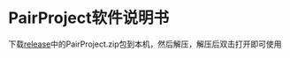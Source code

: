 # PairProject软件说明书
下载[release](https://github.com/DevilWizard/PairProject/releases/tag/publish)中的PairProject.zip包到本机，然后解压，解压后双击打开即可使用

